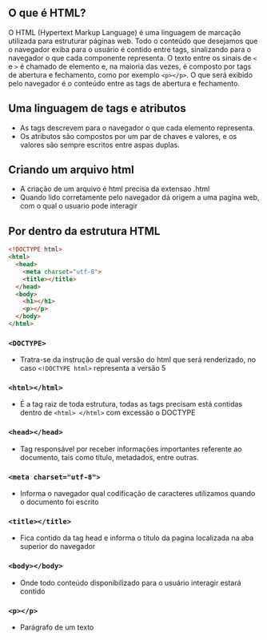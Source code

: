 ## O que é HTML?

O HTML (Hypertext Markup Language) é uma linguagem de marcação utilizada para estruturar páginas web. Todo o conteúdo que desejamos que o navegador exiba para o usuário é contido entre tags, sinalizando para o navegador o que cada componente representa. O texto entre os sinais de `<` e `>` é chamado de elemento e, na maioria das vezes, é composto por tags de abertura e fechamento, como por exemplo `<p></p>`. O que será exibido pelo navegador é o conteúdo entre as tags de abertura e fechamento.

## Uma linguagem de tags e atributos
- As tags descrevem para o navegador o que cada elemento representa.
- Os atributos são compostos por um par de chaves e valores, e os valores são sempre escritos entre aspas duplas.

## Criando um arquivo html
- A criação de um arquivo é html precisa da extensao .html
- Quando lido corretamente pelo navegador dá origem a uma pagina web, com o qual o usuario pode interagir

## Por dentro da estrutura HTML

```html
<!DOCTYPE html>
<html>
  <head>
    <meta charset="utf-8">
    <title></title>
  </head>
  <body>
    <h1></h1>
    <p></p>
  </body>
</html>
```
### ```<DOCTYPE>```
  - Tratra-se da instrução de qual versão do html que será renderizado, no caso ```<!DOCTYPE html>``` representa a versão 5

### ```<html></html>```
  - É a tag raiz de toda estrutura, todas as tags precisam está contidas dentro de ```<html> </html>``` com excessão o DOCTYPE

### ```<head></head>```
- Tag responsável por receber informações importantes referente ao documento, tais como título, metadados, entre outras.

### ```<meta charset="utf-8">```
  - Informa o navegador qual codificação de caracteres utilizamos quando o documento foi escrito

### ```<title></title>```
  - Fica contido da tag head e informa o título da pagina localizada na aba superior do navegador

### ```<body></body>```
  - Onde todo conteúdo disponibilizado para o usuário interagir estará contido

### ```<p></p>```
  - Parágrafo de um texto



